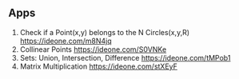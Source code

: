 ## Apps

1. Check if a Point(x,y) belongs to the N Circles(x,y,R) https://ideone.com/m8N4jq
2. Collinear Points https://ideone.com/S0VNKe
3. Sets: Union, Intersection, Difference https://ideone.com/tMPob1
4. Matrix Multiplication https://ideone.com/stXEyF
